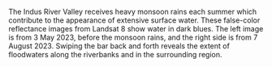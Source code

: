 The Indus River Valley receives heavy monsoon rains each summer which contribute to the appearance of extensive surface water. These false-color reflectance images from Landsat 8 show water in dark blues. The left image is from 3 May 2023, before the monsoon rains, and the right side is from 7 August 2023. Swiping the bar back and forth reveals the extent of floodwaters along the riverbanks and in the surrounding region.